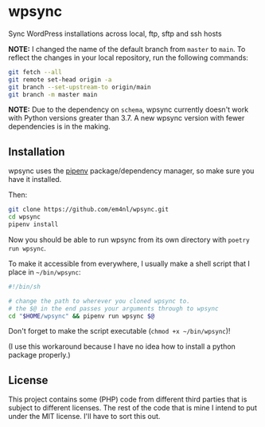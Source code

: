 # wpsync

Sync WordPress installations across local, ftp, sftp and ssh hosts

**NOTE:** I changed the name of the default branch from `master` to `main`. To reflect the changes in your local repository, run the following commands:

```sh
git fetch --all
git remote set-head origin -a
git branch --set-upstream-to origin/main
git branch -m master main
```

**NOTE:** Due to the dependency on `schema`, wpsync currently doesn't work with Python versions greater than 3.7. A new wpsync version with fewer dependencies is in the making.

## Installation

wpsync uses the [pipenv](https://pipenv.pypa.io/) package/dependency manager, so make sure you have it installed.

Then:

```sh
git clone https://github.com/em4nl/wpsync.git
cd wpsync
pipenv install
```

Now you should be able to run wpsync from its own directory with `poetry run wpsync`.

To make it accessible from everywhere, I usually make a shell script that I place in `~/bin/wpsync`:

```sh
#!/bin/sh

# change the path to wherever you cloned wpsync to.
# the $@ in the end passes your arguments through to wpsync
cd "$HOME/wpsync" && pipenv run wpsync $@
```

Don't forget to make the script executable (`chmod +x ~/bin/wpsync`)!

(I use this workaround because I have no idea how to install a python package properly.)

## License

This project contains some (PHP) code from different third parties that is subject to different licenses. The rest of the code that is mine I intend to put under the MIT license. I'll have to sort this out.

